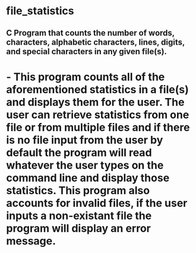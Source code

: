 # file_statistics
 
## C Program that counts the number of words, characters, alphabetic characters, lines, digits, and special characters in any given file(s).

# - This program counts all of the aforementioned statistics in a file(s) and displays them for the user. The user can retrieve statistics from one file or from multiple files and if there is no file input from the user by default the program will read whatever the user types on the command line and display those statistics. This program also accounts for invalid files, if the user inputs a non-existant file the program will display an error message. 



